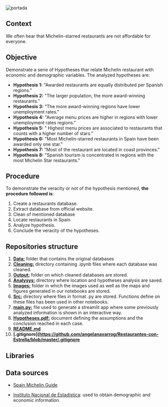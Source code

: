![portada](https://github.com/angelanavarrog/Restaurantes-con-Estrella/blob/master/images/image1.jpg)

## Context

We often hear that Michelin-starred restaurants are not affordable for everyone.


## Objective

Demonstrate a serie of Hypotheses thar relate Michelin restaurant with economic and demographic variables. The analyzed hypotheses are:

- **Hypothesis 1:** "Awarded restaurants are equally distributed per Spanish regions."
- **Hypothesis 2:** "The larger population, the more award-winning restaurants."
- **Hypothesis 3:** "The more award-winning regions have lower unemployment rates."
- **Hypothesis 4:** "Average menu prices are higher in regions with lower unemployment rates regions."
- **Hypothesis 5:** " Highest menu prices are associated to restaurants that counts with a higher number of stars."
- **Hypothesis 6:** "Most Michelin-starred restaurants in Spain have been awarded only one star."
- **Hypothesis 7:** "Most of the restaurant are located in coast provinces." 
- **Hypothesis 8:** "Spanish tourism is concentrated in regions with the most Michelin Star restaurants."


## Procedure

To demonstrate the veracity or not of the hypothesis mentioned, **the procedure followed is**:

1. Create a restaurants database.
2. Extract database from official website.
3. Clean of mentioned database
4. Locate restaurants in Spain
5. Analyze hypothesis.
6. Conclude the veracity of the hypotheses.

## Repositories structure

1. **[Data:](https://github.com/angelanavarrog/Restaurantes-con-Estrella/tree/master/data)** folder that contains the original databases
2. **[Cleaning:](https://github.com/angelanavarrog/Restaurantes-con-Estrella/tree/master/Cleaning)** directory containing .ipynb files where each database was cleaned.
3. **[Output:](https://github.com/angelanavarrog/Restaurantes-con-Estrella/tree/master/output)** folder on which cleaned databases are stored.
4. **[Analysys:](https://github.com/angelanavarrog/Restaurantes-con-Estrella/tree/master/Analysis)** directory where location and hypotheses analysis are saved.
5. **[Images:](https://github.com/angelanavarrog/Restaurantes-con-Estrella/tree/master/images)** folder in which the images used as well as the maps and figures generated in our notebooks are stored.
6. **[Src:](https://github.com/angelanavarrog/Restaurantes-con-Estrella/tree/master/src)** directory where files in format .py are stored. Functions define on these files has been used in other notebooks.
7. **[main.py:](https://github.com/angelanavarrog/Restaurantes-con-Estrella/blob/master/main.py)** file used to generate a streamlit app where some previously analyzed information is shown in an interactive way. 
8. **[Hypotheses.pdf:](https://github.com/angelanavarrog/Restaurantes-con-Estrella/blob/master/Hypotheses.pdf)** document defining the assumptions and the conclusion reached in each case.
9. **[README.md](https://github.com/angelanavarrog/Restaurantes-con-Estrella/blob/master/README.md)**
10. **[.gitignore](https://github.com/angelanavarrog/Restaurantes-con-Estrella/blob/master/.gitignore**

## Libraries



## Data sources

- [Spain Michelin Guide](https://guide.michelin.com/es/es/restaurantes/1-estrella-michelin/2-estrellas-michelin/3-estrellas-michelin)

- [Instituto Nacional de Estadística](https://www.ine.es/): used to obtain demographic and economic information.